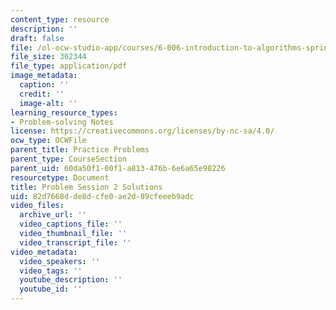```yaml
---
content_type: resource
description: ''
draft: false
file: /ol-ocw-studio-app/courses/6-006-introduction-to-algorithms-spring-2020/82d7668dde8dcfe0ae2d89cfeeeb9adc_MIT6_006s20_prob2sol.pdf
file_size: 362344
file_type: application/pdf
image_metadata:
  caption: ''
  credit: ''
  image-alt: ''
learning_resource_types:
- Problem-solving Notes
license: https://creativecommons.org/licenses/by-nc-sa/4.0/
ocw_type: OCWFile
parent_title: Practice Problems
parent_type: CourseSection
parent_uid: 60da50f1-00f1-a813-476b-6e6a65e98226
resourcetype: Document
title: Problem Session 2 Solutions
uid: 82d7668d-de8d-cfe0-ae2d-89cfeeeb9adc
video_files:
  archive_url: ''
  video_captions_file: ''
  video_thumbnail_file: ''
  video_transcript_file: ''
video_metadata:
  video_speakers: ''
  video_tags: ''
  youtube_description: ''
  youtube_id: ''
---
```

